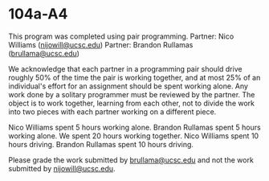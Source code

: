 # 104a-A4

This program was completed using pair programming.
Partner: Nico Williams (nijowill@ucsc.edu)
Partner: Brandon Rullamas (brullama@ucsc.edu)

We acknowledge that each partner in a programming pair should
drive roughly 50% of the time the pair is working together, and
at most 25% of an individual's effort for an assignment should
be spent working alone.  Any work done by a solitary programmer
must be reviewed by the partner.  The object is to work
together, learning from each other, not to divide the work into
two pieces with each partner working on a different piece.

Nico Williams spent			5 hours working alone.
Brandon Rullamas spent		5 hours working alone.
We spent					20 hours working together.
Nico Williams spent			10 hours driving.
Brandon Rullamas spent 		10 hours driving.

Please grade the work submitted by brullama@ucsc.edu
and not the work submitted by nijowill@ucsc.edu.
